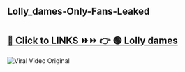 
 ## Lolly_dames-Only-Fans-Leaked

# <h2><a href="https://clipsfans.com/Lolly_dames&ref=git">🔗 Click to LINKS ⏩⏩ 👉 🟢 Lolly dames </a></h2>

<a href="https://clipsfans.com/Lolly_dames&ref=git" rel="nofollow" data-target="animated-image.originalLink"><img src="https://i.ibb.co.com/xMMVF88/686577567.gif" alt="Viral Video Original" style="max-width: 100%; display: inline-block;" data-target="animated-image.originalImage"></a>
